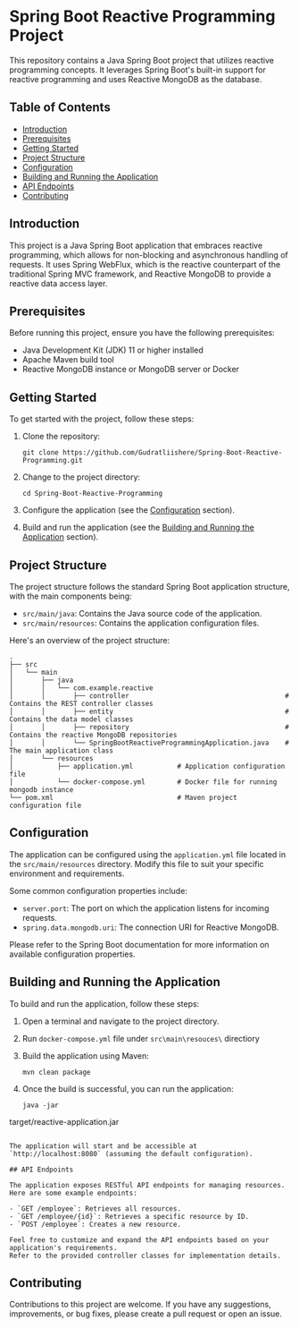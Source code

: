 # Spring Boot Reactive Programming Project

This repository contains a Java Spring Boot project that utilizes reactive programming concepts. 
It leverages Spring Boot's built-in support for reactive programming and uses Reactive MongoDB 
as the database.

## Table of Contents

- [Introduction](#introduction)
- [Prerequisites](#prerequisites)
- [Getting Started](#getting-started)
- [Project Structure](#project-structure)
- [Configuration](#configuration)
- [Building and Running the Application](#building-and-running-the-application)
- [API Endpoints](#api-endpoints)
- [Contributing](#contributing)

## Introduction

This project is a Java Spring Boot application that embraces reactive programming, 
which allows for non-blocking and asynchronous handling of requests. It uses Spring WebFlux, 
which is the reactive counterpart of the traditional Spring MVC framework, and Reactive MongoDB 
to provide a reactive data access layer.

## Prerequisites

Before running this project, ensure you have the following prerequisites:

- Java Development Kit (JDK) 11 or higher installed
- Apache Maven build tool
- Reactive MongoDB instance or MongoDB server or Docker

## Getting Started

To get started with the project, follow these steps:

1. Clone the repository:

   ```shell
   git clone https://github.com/Gudratliishere/Spring-Boot-Reactive-Programming.git
   ```

2. Change to the project directory:

   ```shell
   cd Spring-Boot-Reactive-Programming
   ```

3. Configure the application (see the [Configuration](#configuration) section).

4. Build and run the application (see the [Building and Running the Application](#building-and-running-the-application) section).

## Project Structure

The project structure follows the standard Spring Boot application structure, with the main components being:

- `src/main/java`: Contains the Java source code of the application.
- `src/main/resources`: Contains the application configuration files.

Here's an overview of the project structure:

```
.
├── src
│   └── main
│       ├── java
│       │   └── com.example.reactive
│       │       ├── controller                                       # Contains the REST controller classes
│       │       ├── entity                                           # Contains the data model classes
│       │       ├── repository                                       # Contains the reactive MongoDB repositories
│       │       └── SpringBootReactiveProgrammingApplication.java    # The main application class
│       └── resources
│           ├── application.yml           # Application configuration file
│           └── docker-compose.yml        # Docker file for running mongodb instance
└── pom.xml                               # Maven project configuration file
```

## Configuration

The application can be configured using the `application.yml` file located in the 
`src/main/resources` directory. Modify this file to suit your specific environment and requirements.

Some common configuration properties include:

- `server.port`: The port on which the application listens for incoming requests.
- `spring.data.mongodb.uri`: The connection URI for Reactive MongoDB.

Please refer to the Spring Boot documentation for more information on available configuration properties.

## Building and Running the Application

To build and run the application, follow these steps:

1. Open a terminal and navigate to the project directory.
2. Run `docker-compose.yml` file under `src\main\resouces\` directiory

2. Build the application using Maven:

   ```shell
   mvn clean package
   ```

3. Once the build is successful, you can run the application:

   ```shell
   java -jar

target/reactive-application.jar
   ```

   The application will start and be accessible at `http://localhost:8080` (assuming the default configuration).

## API Endpoints

The application exposes RESTful API endpoints for managing resources. Here are some example endpoints:

- `GET /employee`: Retrieves all resources.
- `GET /employee/{id}`: Retrieves a specific resource by ID.
- `POST /employee`: Creates a new resource.

Feel free to customize and expand the API endpoints based on your application's requirements. 
Refer to the provided controller classes for implementation details.

```

## Contributing

Contributions to this project are welcome. If you have any suggestions, improvements, or bug fixes, 
please create a pull request or open an issue.